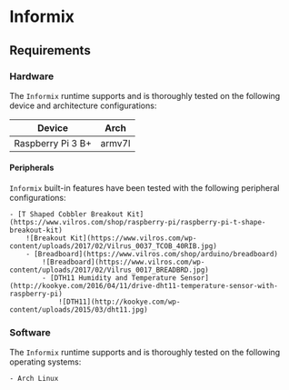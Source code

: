 # Informix

## Requirements

### Hardware
The `Informix` runtime supports and is thoroughly tested on the following
device and architecture configurations:

| Device | Arch |
| ------ | ---- |
| Raspberry Pi 3 B+ | armv7l |

#### Peripherals
`Informix` built-in features have been tested with the following peripheral
configurations:

    - [T Shaped Cobbler Breakout Kit](https://www.vilros.com/shop/raspberry-pi/raspberry-pi-t-shape-breakout-kit)
        ![Breakout Kit](https://www.vilros.com/wp-content/uploads/2017/02/Vilrus_0037_TCOB_40RIB.jpg)
        - [Breadboard](https://www.vilros.com/shop/arduino/breadboard)
            ![Breadboard](https://www.vilros.com/wp-content/uploads/2017/02/Vilrus_0017_BREADBRD.jpg)
            - [DTH11 Humidity and Temperature Sensor](http://kookye.com/2016/04/11/drive-dht11-temperature-sensor-with-raspberry-pi)
                ![DTH11](http://kookye.com/wp-content/uploads/2015/03/dht11.jpg)

### Software
The `Informix` runtime supports and is thoroughly tested on the following
operating systems:

    - Arch Linux
